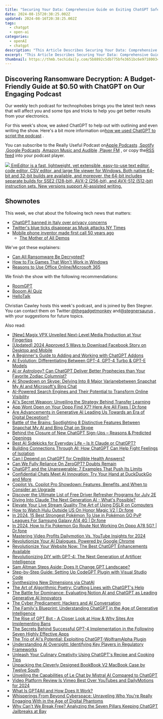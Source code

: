 ```yaml
---
title: "Securing Your Data: Comprehensive Guide on Exiting ChatGPT Safely"
date: 2024-08-15T20:38:25.002Z
updated: 2024-08-16T20:38:25.002Z
tags:
  - chatgpt
  - open-ai
categories:
  - openAI
  - chatgpt
description: "This Article Describes Securing Your Data: Comprehensive Guide on Exiting ChatGPT Safely"
excerpt: "This Article Describes Securing Your Data: Comprehensive Guide on Exiting ChatGPT Safely"
thumbnail: https://thmb.techidaily.com/5b8892c5db775bfe3651bc6e97180034918a1871516139b779bbf46994cbed29.jpg
---
```


## Discovering Ransomware Decryption: A Budget-Friendly Guide at $0.50 with ChatGPT on Our Engaging Podcast

 Our weekly tech podcast for technophobes brings you the latest tech news that will affect you and some tips and tricks to help you get better results from your electronics.

 For this week's show, we asked ChatGPT to help out with outlining and even writing the show. Here's a bit more information on[how we used ChatGPT to script the podcast](https://www.makeuseof.com/i-used-chatgpt-to-script-a-podcast-heres-what-happened/) .

 You can subscribe to the Really Useful Podcast on[Apple Podcasts](https://podcasts.apple.com/gb/podcast/the-really-useful-podcast/id1437847131?mt=2) ,[Spotify](https://open.spotify.com/show/283gDxLd6OTNEpRq6tN7ha) ,[Google Podcasts](https://www.google.com/podcasts?feed=aHR0cHM6Ly9hbmNob3IuZm0vcy8zMWJlNDcwL3BvZGNhc3QvcnNz) ,[Amazon Music and Audible](https://music.amazon.co.uk/podcasts/20ab73d4-5da2-46c7-a17f-dc6eb39bdb48/The-Really-Useful-Podcast) ,[Player FM](https://player.fm/series/the-really-useful-podcast-2491856) , or copy the[RSS feed](https://feeds.transistor.fm/the-really-useful-podcast) into your podcast player.

<!-- affiliate ads begin -->
<a href="https://shop.emeditor.com/order/checkout.php?PRODS=4610657&QTY=1&AFFILIATE=108875&CART=1"><img src="https://www.emeditor.com/wp-content/uploads/2024/06/emeditor_chat_ai.png" border="0">
EmEditor is a fast, lightweight, yet extensible, easy-to-use text editor, code editor, CSV editor, and large file viewer for Windows. Both native 64-bit and 32-bit builds are available, and moreover, the 64-bit includes separate builds for SSE2 (128-bit), AVX-2 (256-bit), and AVX-512 (512-bit) instruction sets. New versions support AI-assisted writing.</a>
<!-- affiliate ads end -->
## Shownotes

This week, we chat about the following tech news that matters:

* [ChatGPT banned in Italy over privacy concerns](https://www.bbc.co.uk/news/technology-65139406)
* [Twitter's blue ticks disappear as Musk attacks NY Times](https://www.bbc.co.uk/news/technology-65156216)
* [Mobile phone inventor made first call 50 years ago](https://www.bbc.co.uk/news/technology-65112048)  
  * [The Mother of All Demos](https://www.youtube.com/watch?v=B6rKUf9DWRI)

We've got these explainers:

* [Can All Ransomware Be Decrypted?](https://www.makeuseof.com/can-all-ransomware-be-decrypted/)
* [How to Fix Games That Won't Work in Windows](https://www.makeuseof.com/fix-games-not-working-windows/)
* [Reasons to Use Office Online/Microsoft 365](https://www.makeuseof.com/tag/dont-pay-word-5-reasons-use-office-online/)

We finish the show with the following recommendations:

* [RoomGPT](http://https://www.roomgpt.io/)
* [Booom AI Quiz](https://booom.ai/)
* [HelloTalk](https://www.hellotalk.com/?lang=en)

 Christian Cawley hosts this week's podcast, and is joined by Ben Stegner. You can contact them on Twitter:[@thegadgetmonkey](https://twitter.com/thegadgetmonkey) and[@stegnersaurus](https://twitter.com/stegnersaurus) , with your suggestions for future topics.


<ins class="adsbygoogle"
     style="display:block"
     data-ad-format="autorelaxed"
     data-ad-client="ca-pub-7571918770474297"
     data-ad-slot="1223367746"></ins>



<ins class="adsbygoogle"
     style="display:block"
     data-ad-client="ca-pub-7571918770474297"
     data-ad-slot="8358498916"
     data-ad-format="auto"
     data-full-width-responsive="true"></ins>

<span class="atpl-alsoreadstyle">Also read:</span>
<div><ul>
<li><a href="https://fox-info.techidaily.com/new-magix-vpx-unveiled-next-level-media-production-at-your-fingertips/"><u>[New] Magix VPX Unveiled  Next-Level Media Production at Your Fingertips</u></a></li>
<li><a href="https://facebook-clips.techidaily.com/updated-2024-approved-5-ways-to-download-facebook-story-on-desktop-and-mobile/"><u>[Updated] 2024 Approved  5 Ways to Download Facebook Story on Desktop and Mobile</u></a></li>
<li><a href="https://tech-hub.techidaily.com/a-beginners-guide-to-adding-and-working-with-chatgpt-addons/"><u>A Beginner's Guide to Adding and Working with ChatGPT Addons</u></a></li>
<li><a href="https://tech-hub.techidaily.com/ai-evolution-differentiating-between-gpt-4-gpt-4-turbo-and-gpt-e-models/"><u>AI Evolution: Differentiating Between GPT-4, GPT-4 Turbo & GPT-E Models</u></a></li>
<li><a href="https://tech-hub.techidaily.com/ai-or-astrology-can-chatgpt-deliver-better-prophecies-than-your-favorite-zodiac-columnist/"><u>AI or Astrology? Can ChatGPT Deliver Better Prophecies than Your Favorite Zodiac Columnist?</u></a></li>
<li><a href="https://tech-hub.techidaily.com/ai-showdown-on-skype-delving-into-8-major-varianebetween-snapchat-my-ai-and-microsofts-bing-chat/"><u>AI Showdown on Skype: Delving Into 8 Major Varianebetween Snapchat My AI and Microsoft's Bing Chat</u></a></li>
<li><a href="https://tech-hub.techidaily.com/ai-powered-search-engines-and-their-potential-to-transform-online-visibility/"><u>AI-Powered Search Engines and Their Potential to Transform Online Visibility</u></a></li>
<li><a href="https://tech-hub.techidaily.com/ais-secret-weapon-unveiling-the-strategy-behind-transfer-learning/"><u>AI's Secret Weapon: Unveiling the Strategy Behind Transfer Learning</u></a></li>
<li><a href="https://howto.techidaily.com/app-wont-open-on-your-oppo-find-x7-here-are-all-fixes-drfone-by-drfone-fix-android-problems-fix-android-problems/"><u>App Wont Open on Your Oppo Find X7? Here Are All Fixes | Dr.fone</u></a></li>
<li><a href="https://tech-hub.techidaily.com/are-advancements-in-generative-ai-leading-us-towards-an-era-of-digital-deception/"><u>Are Advancements in Generative AI Leading Us Towards an Era of Digital Deception?</u></a></li>
<li><a href="https://tech-hub.techidaily.com/battle-of-the-brains-spotlighting-8-distinctive-features-between-snapchat-my-ai-and-bing-chat-on-skype/"><u>Battle of the Brains: Spotlighting 8 Distinctive Features Between Snapchat My AI and Bing Chat on Skype</u></a></li>
<li><a href="https://tech-hub.techidaily.com/behind-the-closure-of-new-chatgpt-sign-ups-reasons-and-predicted-openings/"><u>Behind the Closure of New ChatGPT Sign-Ups – Reasons & Predicted Openings</u></a></li>
<li><a href="https://tech-hub.techidaily.com/best-ai-sidekicks-for-everyday-life-is-it-claude-or-chatgpt/"><u>Best AI Sidekicks for Everyday Life – Is It Claude or ChatGPT?</u></a></li>
<li><a href="https://tech-hub.techidaily.com/building-connections-through-ai-how-chatgpt-can-help-fight-feelings-of-isolation/"><u>Building Connections Through AI: How ChatGPT Can Help Fight Feelings of Isolation</u></a></li>
<li><a href="https://tech-hub.techidaily.com/can-i-depend-on-chatgpt-for-credible-health-answers/"><u>Can I Depend on ChatGPT for Credible Health Answers?</u></a></li>
<li><a href="https://tech-hub.techidaily.com/can-we-fully-reliance-on-zerogpt-doubts-remain/"><u>Can We Fully Reliance On ZeroGPT? Doubts Remain</u></a></li>
<li><a href="https://tech-hub.techidaily.com/chatgpt-and-the-unanswerable-7-examples-that-push-its-limits/"><u>ChatGPT and the Unanswerable: 7 Examples That Push Its Limits</u></a></li>
<li><a href="https://tech-hub.techidaily.com/confidential-chats-meet-ai-innovation-try-your-hand-at-duckduckgo-and-more/"><u>Confidential Chats Meet AI Innovation: Try Your Hand at DuckDuckGo and More</u></a></li>
<li><a href="https://tech-hub.techidaily.com/copilot-vs-copilot-pro-showdown-features-benefits-and-when-to-consider-an-upgrade/"><u>Copilot Vs. Copilot Pro Showdown: Features, Benefits, and When to Consider an Upgrade</u></a></li>
<li><a href="https://techno-recovery.techidaily.com/discover-the-ultimate-list-of-free-driver-refresher-programs-for-july-2e/"><u>Discover the Ultimate List of Free Driver Refresher Programs for July 2E</u></a></li>
<li><a href="https://tech-hub.techidaily.com/diving-into-claude-the-next-generation-ai-whats-possible/"><u>Diving Into Claude The Next Generation AI - What's Possible?</u></a></li>
<li><a href="https://facebook-videos.techidaily.com/elevate-your-live-stream-quality-the-art-of-using-dslr-on-computers/"><u>Elevate Your Live Stream Quality  The Art of Using DSLR on Computers</u></a></li>
<li><a href="https://fake-location.techidaily.com/how-to-watch-hulu-outside-us-on-honor-magic-v2-drfone-by-drfone-virtual-android/"><u>How to Watch Hulu Outside US On Honor Magic V2 | Dr.fone</u></a></li>
<li><a href="https://change-location.techidaily.com/in-2024-15-best-strongest-pokemon-to-use-in-pokemon-go-pvp-leagues-for-samsung-galaxy-a14-4g-drfone-by-drfone-virtual-android/"><u>In 2024, 15 Best Strongest Pokémon To Use in Pokémon GO PvP Leagues For Samsung Galaxy A14 4G | Dr.fone</u></a></li>
<li><a href="https://android-pokemon-go.techidaily.com/in-2024-how-to-fix-pokemon-go-route-not-working-on-oppo-a78-5g-drfone-by-drfone-virtual-android/"><u>In 2024, How to Fix Pokemon Go Route Not Working On Oppo A78 5G? | Dr.fone</u></a></li>
<li><a href="https://youtube-webster.techidaily.com/ring-video-profits-dailymotion-vs-youtube-insights-for-2024/"><u>Mastering Video Profits  Dailymotion Vs. YouTube Insights for 2024</u></a></li>
<li><a href="https://tech-hub.techidaily.com/1721977911872-revolutionize-your-ai-dialogues-powered-by-google-chrome/"><u>Revolutionize Your AI Dialogues, Powered by Google Chrome</u></a></li>
<li><a href="https://tech-hub.techidaily.com/revolutionize-your-website-now-the-best-chatgpt-enhancements-available/"><u>Revolutionize Your Website Now: The Best ChatGPT Enhancements Available</u></a></li>
<li><a href="https://tech-hub.techidaily.com/revolutionizing-diy-with-gpt-4-the-next-generation-of-artificer-intelligence/"><u>Revolutionizing DIY with GPT-4: The Next Generation of Artificer Intelligence</u></a></li>
<li><a href="https://tech-hub.techidaily.com/sam-altman-steps-aside-does-it-change-gpt-landscape/"><u>Sam Altman Steps Aside; Does It Change GPT Landscape?</u></a></li>
<li><a href="https://tech-hub.techidaily.com/step-by-step-guide-setting-up-codegpt-plugin-with-visual-studio-code/"><u>Step-by-Step Guide: Setting Up CodeGPT Plugin with Visual Studio Code</u></a></li>
<li><a href="https://tech-hub.techidaily.com/synthesizing-new-dimensions-via-chatai/"><u>Synthesizing New Dimensions via ChatAI</u></a></li>
<li><a href="https://tech-hub.techidaily.com/the-art-of-algorithmic-poetry-crafting-lines-with-chatgpts-help/"><u>The Art of Algorithmic Poetry: Crafting Lines with ChatGPT's Help</u></a></li>
<li><a href="https://tech-hub.techidaily.com/the-battle-for-dominance-evaluating-notion-ai-and-chatgpt-as-leading-generative-ai-innovators/"><u>The Battle for Dominance: Evaluating Notion AI and ChatGPT as Leading Generative AI Innovators</u></a></li>
<li><a href="https://tech-hub.techidaily.com/the-cyber-predicament-hackers-and-ai-conversation/"><u>The Cyber Predicament: Hackers and AI Conversation</u></a></li>
<li><a href="https://tech-hub.techidaily.com/the-familys-blueprint-understanding-chatgpt-in-the-age-of-generative-intelligence/"><u>The Family's Blueprint: Understanding ChatGPT in the Age of Generative Intelligence</u></a></li>
<li><a href="https://tech-hub.techidaily.com/the-rise-of-gpt-bot-a-closer-look-at-how-and-why-sites-are-implementing-bans/"><u>The Rise of GPT Bot - A Closer Look at How & Why Sites Are Implementing Bans</u></a></li>
<li><a href="https://tech-hub.techidaily.com/the-secrets-behind-successful-gpt-4-implementation-in-the-following-seven-highly-effective-apps/"><u>The Secrets Behind Successful GPT-4 Implementation in the Following Seven Highly Effective Apps</u></a></li>
<li><a href="https://tech-hub.techidaily.com/the-trio-of-ais-potential-exploiting-chatgpt-wolframalpha-plugin/"><u>The Trio of AI's Potential: Exploiting ChatGPT-WolframAlpha Plugin</u></a></li>
<li><a href="https://tech-hub.techidaily.com/understanding-ai-oversight-identifying-key-players-in-regulatory-frameworks/"><u>Understanding AI Oversight: Identifying Key Players in Regulatory Frameworks</u></a></li>
<li><a href="https://tech-hub.techidaily.com/unleash-your-culinary-creativity-using-chatgpts-recipe-and-cooking-tips/"><u>Unleash Your Culinary Creativity Using ChatGPT's Recipe and Cooking Tips</u></a></li>
<li><a href="https://buynow-help.techidaily.com/unpacking-the-cleverly-designed-bookbook-v2-macbook-case-by-twelve-south/"><u>Unpacking the Cleverly Designed BookBook V2 MacBook Case by Twelve South</u></a></li>
<li><a href="https://tech-hub.techidaily.com/unveiling-the-capabilities-of-le-chat-by-mistral-ai-compared-to-chatgpt/"><u>Unveiling the Capabilities of Le Chat by Mistral AI Compared to ChatGPT</u></a></li>
<li><a href="https://facebook-video-footage.techidaily.com/video-platform-review-is-vimeo-best-over-youtubes-and-dailymotions-for-2024/"><u>Video Platform Review  Is Vimeo Best Over YouTubes and DailyMotions for 2024</u></a></li>
<li><a href="https://tech-hub.techidaily.com/what-is-gpt4all-and-how-does-it-work/"><u>What Is GPT4All and How Does It Work?</u></a></li>
<li><a href="https://tech-hub.techidaily.com/whisperings-from-beyond-cyberspace-unraveling-who-youre-really-engaging-with-in-the-age-of-digital-phantoms/"><u>Whisperings From Beyond Cyberspace: Unraveling Who You're Really Engaging With in the Age of Digital Phantoms</u></a></li>
<li><a href="https://tech-hub.techidaily.com/why-cant-we-break-free-analyzing-the-seven-pillars-keeping-chatgpt-jailbreaks-at-bay/"><u>Why Can't We Break Free? Analyzing the Seven Pillars Keeping ChatGPT Jailbreaks at Bay</u></a></li>
</ul></div>
